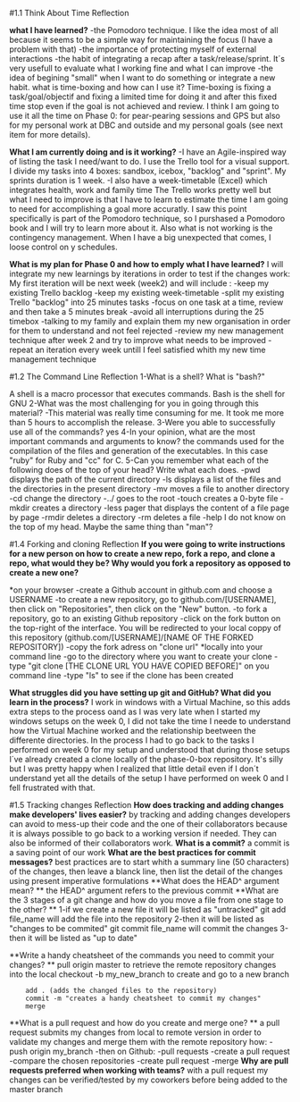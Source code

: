 #1.1 Think About Time Reflection

**what I have learned?**
-the Pomodoro technique. I like the idea most of all because it seems to be a simple way for maintaining the focus (I have a problem with that)
-the importance of protecting myself of external interactions
-the habit of integrating a recap after a task/release/sprint. It´s very usefull to evaluate what I working fine and what I can improve
-the idea of begining "small" when I want to do something or integrate a new habit. 
what is time-boxing and how can I use it?
Time-boxing is fixing a task/goal/objectif and fixing a limited time for doing it and after this fixed time stop even if the goal is not achieved and review.
I think I am going to use it all the time on Phase 0: for pear-pearing sessions and GPS but also for my personal work at DBC and outside and my personal goals (see next item for more details).

**What I am currently doing and is it working?**
-I have an Agile-inspired way of listing the task I need/want to do. I use the Trello tool for a visual support. I divide my tasks into 4 boxes: sandbox, icebox, "backlog" and "sprint". My sprints duration is 1 week.
-I  also have a week-timetable (Excel) which integrates health, work and family time
The Trello works pretty well but what I need to improve is that I have to learn to estimate the time I am going to need for accomplishing a goal more accuratly. I saw this point specifically is part of the Pomodoro technique, so I purshased a Pomodoro book and I will try to learn more about it.
Also what is not working is the contingency management. When I have a big unexpected that comes, I loose control on y schedules.

**What is my plan for Phase 0 and how to emply what I have learned?**
I will integrate my new learnings by iterations in order to test if the changes work:
My first iteration will be next week (week2) and will include :
-keep my existing Trello backlog
-keep my existing week-timetable
-split my existing Trello "backlog" into 25 minutes tasks
-focus on one task at a time, review and then take a 5 minutes break
-avoid all interruptions during the 25 timebox
-talking to my family and explain them my new organisation in order for them to understand and not feel rejected
-review my new management technique after week 2 and try to improve what needs to be improved
-repeat an iteration every week untill I feel satisfied whith my new time management technique






#1.2 The Command Line Reflection
1-What is a shell? What is "bash?"

A shell is a macro processor that executes commands.
Bash is the shell for GNU
2-What was the most challenging for you in going through this material?
-This material was really time consuming for me. It took me more than 5 hours to accomplish the release.
3-Were you able to successfully use all of the commands?
yes
4-In your opinion, what are the most important commands and arguments to know?
the commands used for the compilation of the files and generation of the executables. In this case "ruby" for Ruby and "cc" for C.
5-Can you remember what each of the following does of the top of your head? Write what each does.
-pwd displays the path of the current directory
-ls displays a list of the files and the directories in the present directory
-mv moves a file to another directory
-cd change the directory
-../ goes to the root
-touch creates a 0-byte file
-mkdir creates a directory
-less pager that displays the content of a file page by page
-rmdir deletes a directory
-rm deletes a file
-help I do not know on the top of my head. Maybe the same thing than "man"?




#1.4 Forking and cloning Reflection
**If you were going to write instructions for a new person on how to create a new repo, fork a repo, and clone a repo, what would they be? Why would you fork a repository as opposed to create a new one?**

*on your browser
-create a Github account in github.com and choose a USERNAME
-to create a new repository, go to github.com/[USERNAME], then click on "Repositories", then click on the "New" button.
-to fork a repository, go to an existing Github repository
-click on the fork button on the top-right of the interface. You will be redirected to your local coppy of this repository (github.com/[USERNAME]/[NAME OF THE FORKED REPOSITORY])
-copy the fork adress on "clone url"
*locally into your command line
-go to the directory where you want to create your clone
-type "git clone [THE CLONE URL YOU HAVE COPIED BEFORE]" on you command line
-type "ls" to see if the clone has been created

**What struggles did you have setting up git and GitHub? What did you learn in the process?**
I work in windows with a Virtual Machine, so this adds extra steps to the process oand as I was very late when I started my windows setups on the week 0, I did not take the time I neede to understand how the Virtual Machine worked and the relationship beetween the differente directories. 
In the process I had to go back to the tasks I performed on week 0 for my setup and understood that during those setups I´ve already created a clone locally of the phase-0-box repository. It's silly but I was pretty happy when I realized that little detail even if I don´t understand yet all the details of the setup I have performed on week 0 and I fell frustrated with that.


#1.5 Tracking changes Reflection
**How does tracking and adding changes make developers' lives easier?**
	by tracking and adding changes developers can avoid to mess-up their code and the one of their collaborators because it is always possible to go back to a working version if needed. They can also be informed of their collaborators work.
**What is a commit?**
		a commit is a saving point of our work 
**What are the best practices for commit messages?**
		best practices are to start whith a summary line (50 characters) of the changes, then leave a blanck line, then list the detail of the changes using present imperative formulations
**What does the HEAD^ argument mean? **
		the HEAD^ argument refers to the previous commit
**What are the 3 stages of a git change and how do you move a file from one stage to the other? **
		1-if we create a new file it will be listed as "untracked" 
		git add file_name will add the file into the repository
		2-then it will be listed as "changes to be commited"
		git commit file_name will commit the changes
		3-then it will be listed as "up to date"

**Write a handy cheatsheet of the commands you need to commit your changes? **
		pull origin master to retrieve the remote repository changes into the local
		checkout -b my_new_branch to create and go to a new branch

		add . (adds the changed files to the repository)
		commit -m "creates a handy cheatsheet to commit my changes" 
		merge 

**What is a pull request and how do you create and merge one? **
		a pull request submits my changes from local to remote version in order to validate my changes and merge them with the remote repository
		how:
		-push origin my_branch
		-then on Github:
		-pull requests
		-create a pull request
		-compare the chosen repositories
		-create pull request
		-merge
**Why are pull requests preferred when working with teams?**
		with a pull request my changes can be verified/tested by my coworkers before being added to the master branch
